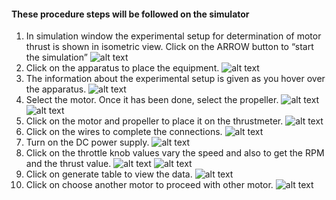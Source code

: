 #### These procedure steps will be followed on the simulator

1. In simulation window the experimental setup for determination of motor thrust is shown in isometric view. Click on the ARROW button to “start the simulation”
![alt text](./Images/Capture1.png)
2. Click on the apparatus to place the equipment.
![alt text](./Images/Capture2.png)
3. The information about the experimental setup is given as you hover over the apparatus.
![alt text](./Images/Capture3.png)
4. Select the motor. Once it has been done, select the propeller.
![alt text](./Images/Capture5.png)
![alt text](./Images/Capture6.png)
5. Click on the motor and propeller to place it on the thrustmeter.
![alt text](./Images/Capture7.png)
6. Click on the wires to complete the connections.
![alt text](./Images/Capture9.png)
7. Turn on the DC power supply.
![alt text](./Images/Capture11.png)
8. Click on the throttle knob values vary the speed and also to get the RPM and the thrust value.
![alt text](./Images/Capture12.png)
![alt text](./Images/Capture13.png)
9. Click on generate table to view the data.
![alt text](./Images/Capture14.png)
10. Click on choose another motor to proceed with other motor.
![alt text](./Images/Capture15.png)
